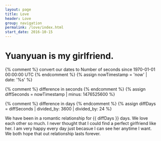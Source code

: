 ```yaml
---
layout: page
title: Love
header: Love
group: navigation
permalink: /love/index.html
start_date: 2016-10-15
---
```

# Yuanyuan is my girlfriend. 
{% comment %} convert our dates to Number of seconds 
              since 1970-01-01 00:00:00 UTC {% endcomment %}
{% assign nowTimestamp = 'now' | date: '%s' %}

{% comment %} difference in seconds {% endcomment %}
{% assign diffSeconds = nowTimestamp | minus: 1476525600 %}

{% comment %} difference in days {% endcomment %}
{% assign diffDays = diffSeconds | divided_by: 3600 | divided_by: 24 %}

We have been in a romantic relationship for {{ diffDays }} days. 
We love each other so much.
I never thought that I could find a perfect girlfriend like her.
I am very happy every day just becasue I can see her anytime I want.
We both hope that out relationship lasts forever.



